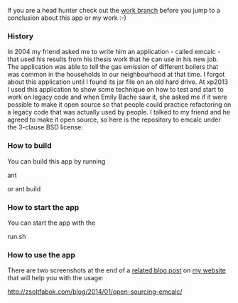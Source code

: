 If you are a head hunter check out the [work branch][1] before you jump to a conclusion about this app or my work :-)

### History

In 2004 my friend asked me to write him an application - called emcalc - that used his results from his thesis work that he can use in his new job. The application was able to tell the gas emission of different boilers that was common in the households in our neighbourhood at that time. I forgot about this application until I found its jar file on an old hard drive. At xp2013 I used this application to show some technique on how to test and start to work on legacy code and when Emily Bache saw it, she asked me if it were possible to make it open source so that people could practice refactoring on a legacy code that was actually used by people. I talked to my friend and he agreed to make it open source, so here is the repository to emcalc under the 3-clause BSD license:

### How to build

You can build this app by running

 ant

or
 ant build

### How to start the app

You can start the app with the

 run.sh

### How to use the app

There are two screenshots at the end of a [related blog post][2] on [my website][3] that will help you with the usage:

 http://zsoltfabok.com/blog/2014/01/open-sourcing-emcalc/

[1]: https://github.com/ZsoltFabok/emcalc/tree/work
[2]: http://zsoltfabok.com/blog/2014/01/open-sourcing-emcalc/
[3]: http://zsoltfabok.com/